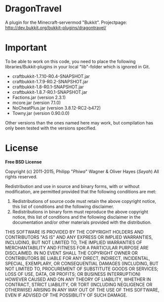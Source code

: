 DragonTravel
============

A plugin for the Minecraft-servermod "Bukkit". Projectpage: http://dev.bukkit.org/bukkit-plugins/dragontravel/


Important
============

To be able to work on this code, you need to place the following libraries/Bukkit-plugins in your local "lib"-folder which is ignored in Git.

- craftbukkit-1.7.10-R0.4-SNAPSHOT.jar
- craftbukkit-1.7.9-R0.2-SNAPSHOT.jar
- craftbukkit-1.8-R0.1-SNAPSHOT.jar
- craftbukkit-1.8.7-R0.1-SNAPSHOT.jar
- Factions.jar (version 2.3.1)
- mcore.jar (version 7.1.0)
- NoCheatPlus.jar (version 3.8.12-RC2-b472)
- Towny.jar (version 0.90.0.0)

Other versions than the ones named here may work, but compilation has only been tested with the versions specified.


  License
============


**Free BSD License**


Copyright (c) 2011-2015, Philipp "*Phiwa*" Wagner & Oliver Hayes (*Seyah*)
All rights reserved.

Redistribution and use in source and binary forms, with or without
modification, are permitted provided that the following conditions are met:

1. Redistributions of source code must retain the above copyright notice, this
   list of conditions and the following disclaimer. 
2. Redistributions in binary form must reproduce the above copyright notice,
   this list of conditions and the following disclaimer in the documentation
   and/or other materials provided with the distribution.

THIS SOFTWARE IS PROVIDED BY THE COPYRIGHT HOLDERS AND CONTRIBUTORS "AS IS" AND
ANY EXPRESS OR IMPLIED WARRANTIES, INCLUDING, BUT NOT LIMITED TO, THE IMPLIED
WARRANTIES OF MERCHANTABILITY AND FITNESS FOR A PARTICULAR PURPOSE ARE
DISCLAIMED. IN NO EVENT SHALL THE COPYRIGHT OWNER OR CONTRIBUTORS BE LIABLE FOR
ANY DIRECT, INDIRECT, INCIDENTAL, SPECIAL, EXEMPLARY, OR CONSEQUENTIAL DAMAGES
(INCLUDING, BUT NOT LIMITED TO, PROCUREMENT OF SUBSTITUTE GOODS OR SERVICES;
LOSS OF USE, DATA, OR PROFITS; OR BUSINESS INTERRUPTION) HOWEVER CAUSED AND
ON ANY THEORY OF LIABILITY, WHETHER IN CONTRACT, STRICT LIABILITY, OR TORT
(INCLUDING NEGLIGENCE OR OTHERWISE) ARISING IN ANY WAY OUT OF THE USE OF THIS
SOFTWARE, EVEN IF ADVISED OF THE POSSIBILITY OF SUCH DAMAGE.
